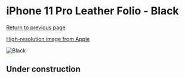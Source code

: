 # iPhone 11 Pro Leather Folio - Black

[Return to previous page](/iphone_11)

[High-resolution image from Apple](https://store.storeimages.cdn-apple.com/8756/as-images.apple.com/is/MX082?wid=4500&hei=4500&fmt=png)

<div style="width: 500px"><img src="/everyphone/MX082.png" alt="Black"></div>

## Under construction
